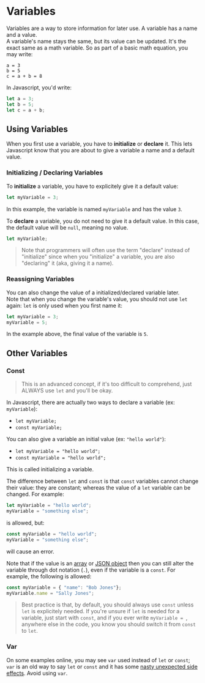# Variables

Variables are a way to store information for later use.  A variable has a name and a value.  
A variable's name stays the same, but its value can be updated.  It's the exact same as a math variable.
So as part of a basic math equation, you may write:

```
a = 3
b = 5
c = a + b = 8
```

In Javascript, you'd write:

```javascript
let a = 3;
let b = 5;
let c = a + b;
```

## Using Variables

When you first use a variable, you have to **initialize** or **declare** it.  This lets Javascript know that you are about to give a variable a name
and a default value.

### Initializing / Declaring Variables

To **initialize** a variable, you have to explicitely give it a default value:

```javascript
let myVariable = 3;
```

In this example, the variable is named `myVariable` and has the value `3`.

To **declare** a variable, you do not need to give it a default value.  In this case, the default value will be `null`, meaning no value.

```javascript
let myVariable;
```

> Note that programmers will often use the term "declare" instead of "initialize" since when you "initialize" a variable, you are also "declaring" it (aka, giving it a name).

### Reassigning Variables

You can also change the value of a initialized/declared variable later.  
Note that when you change the variable's value, you should not use `let` again: `let` is only used when you first name it:

```javascript
let myVariable = 3;
myVariable = 5;
```

In the example above, the final value of the variable is `5`.

## Other Variables

### Const

> This is an advanced concept, if it's too difficult to comprehend, just ALWAYS use `let` and you'll be okay.

In Javascript, there are actually two ways to declare a variable (ex: `myVariable`):

* `let myVariable;`
* `const myVariable;`

You can also give a variable an initial value (ex: `"hello world"`):

* `let myVariable = "hello world";`
* `const myVariable = "hello world";`

This is called initializing a variable.

The difference between `let` and `const` is that `const` variables cannot change their value: they are constant;
whereas the value of a `let` variable can be changed.  For example:

```javascript
let myVariable = "hello world";
myVariable = "something else";
```
is allowed, but:
```javascript
const myVariable = "hello world";
myVariable = "something else";
```
will cause an error.

Note that if the value is an [array](./array.md) or [JSON object](./json.md) then you can still alter the variable through
dot notation (`.`), even if the variable is a `const`.  For example, the following is allowed:
```javascript
const myVariable = { "name": "Bob Jones"};
myVariable.name = "Sally Jones";
```

> Best practice is that, by default, you should always use `const` unless `let` is explicitely needed.  If you're
> unsure if `let` is needed for a variable, just start with `const`, and if you ever write `myVariable = `, anywhere
> else in the code, you know you should switch it from `const` to `let`.

### Var

On some examples online, you may see `var` used instead of `let` or `const`; `var` is an old way to say `let` or `const` and it has
some [nasty unexpected side effects](https://scotch.io/tutorials/understanding-hoisting-in-javascript).  Avoid using `var`.
